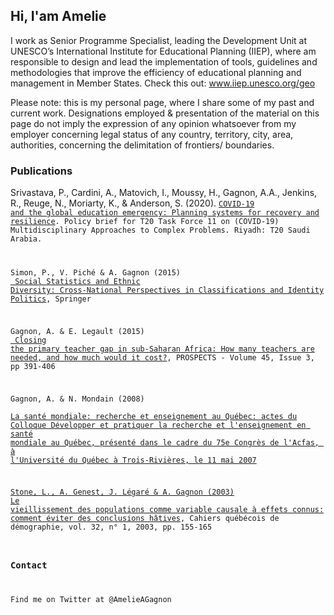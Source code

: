 

## Hi, I'am Amelie 
I work as Senior Programme Specialist, leading the Development Unit at UNESCO’s International Institute for Educational Planning (IIEP), where am responsible to design and lead the implementation of tools, guidelines and methodologies that improve the efficiency of educational planning and management in Member States. Check this out: www.iiep.unesco.org/geo

Please note: this is my personal page, where I share some of my past and current work. 
Designations employed & presentation of the material on this page do not imply the expression of any opinion whatsoever 
from my employer concerning legal status of any country, territory, city, area, authorities, concerning the delimitation of 
frontiers/ boundaries.


### Publications
Srivastava, P., Cardini, A., Matovich, I., Moussy, H., Gagnon, A.A., Jenkins, R., Reuge, N., Moriarty, K., & Anderson, S. (2020). <code>[COVID-19 and the global education emergency: Planning systems for recovery and resilience](https://www.g20-insights.org/wp-content/uploads/2020/11/T20_TF11_PB6.pdf). Policy brief for T20 Task Force 11 on (COVID-19) Multidisciplinary Approaches to Complex Problems. Riyadh: T20 Saudi Arabia. 

Simon, P., V. Piché & A. Gagnon (2015) <a href= http://bit.ly/SSED-2015 > Social Statistics and Ethnic Diversity: Cross-National Perspectives in Classifications and Identity Politics</a>, Springer 

Gagnon, A. & E. Legault (2015) <a href= https://www.researchgate.net/profile/Amelie-A-Gagnon > Closing the primary teacher gap in sub-Saharan Africa: How many teachers are needed, and how much would it cost?</a>, PROSPECTS - Volume 45, Issue 3, pp 391-406 

Gagnon, A. & N. Mondain (2008) <a href=https://numerique.banq.qc.ca/patrimoine/details/52327/2828042 > La santé mondiale: recherche et enseignement au Québec: actes du Colloque Développer et pratiquer la recherche et l'enseignement en santé mondiale au Québec, présenté dans le cadre du 75e Congrès de l'Acfas, à l'Université du Québec à Trois-Rivières, le 11 mai 2007

Stone, L., A. Genest, J. Légaré & A. Gagnon (2003) <a href= https://www.erudit.org/fr/revues/cqd/2003-v32-n1-cqd594/007415ar.pdf >Le vieillissement des populations comme variable causale à effets connus: comment éviter des conclusions hâtives</a>, Cahiers québécois de démographie, vol. 32, n° 1, 2003, pp. 155-165 

### Contact

Find me on Twitter at @AmelieAGagnon
